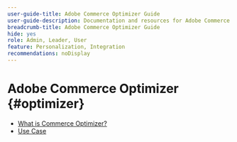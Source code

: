 ```yaml
---
user-guide-title: Adobe Commerce Optimizer Guide
user-guide-description: Documentation and resources for Adobe Commerce Optimizer.
breadcrumb-title: Adobe Commerce Optimizer Guide
hide: yes
role: Admin, Leader, User
feature: Personalization, Integration
recommendations: noDisplay
---
```

# Adobe Commerce Optimizer {#optimizer}

- [What is Commerce Optimizer?](overview.md)
- [Use Case](use-case.md)
